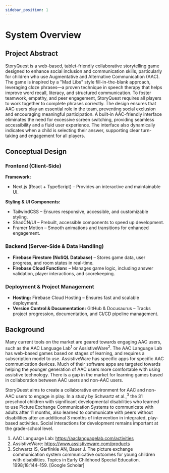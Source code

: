 ```yaml
---
sidebar_position: 1
---
```


# System Overview

## Project Abstract

StoryQuest is a web-based, tablet-friendly collaborative storytelling game designed to enhance social inclusion and communication skills, particularly for children who use Augmentative and Alternative Communication (AAC). The game is 
inspired by a "Mad Libs" style fill-in-the-blank approach, leveraging cloze phrases—a proven technique in speech therapy 
that helps improve word recall, literacy, and structured communication. To foster teamwork, empathy, and peer engagement, StoryQuest requires all players to work together to complete phrases correctly. The design ensures that AAC users play an essential role in the team, preventing social exclusion and encouraging meaningful participation. A built-in AAC-friendly interface eliminates the need for excessive screen switching, providing seamless accessibility and a fluid user experience. The interface also dynamically indicates when a child is selecting their answer, supporting clear turn-taking and engagement for all players.

## Conceptual Design

### Frontend (Client-Side)
**Framework:**
- Next.js (React + TypeScript) – Provides an interactive and maintainable UI.

**Styling & UI Components:**
- TailwindCSS – Ensures responsive, accessible, and customizable styling.
- ShadCN/UI – Prebuilt, accessible components to speed up development.
- Framer Motion – Smooth animations and transitions for enhanced engagement.

### Backend (Server-Side & Data Handling)
- **Firebase Firestore (NoSQL Database)** – Stores game data, user progress, and room states in real-time.
- **Firebase Cloud Function**s – Manages game logic, including answer validation, player interactions, and scorekeeping.

### Deployment & Project Management
- **Hosting:** Firebase Cloud Hosting – Ensures fast and scalable deployment.
- **Version Control & Documentation:** GitHub & Docusaurus – Tracks project progression, documentation, and CI/CD pipeline management.

## Background

Many current tools on the market are geared towards engaging AAC users, such as the AAC Language Lab<sup>1</sup> or AssistiveWare<sup>2</sup>.
The AAC Language Lab has web-based games based on stages of learning, and requires a subscription model to use. AssistiveWare has specific apps 
for specific AAC communication devices.  Much of their software apps are targeted towards helping the younger generation of AAC 
users more comfortable with using assistive technology. There is a gap in the market for learning games based in collaboration between AAC users 
and non-AAC users.

StoryQuest aims to create a collaborative environment for AAC and non-AAC users to engage in play. 
In a study by Schwartz et al.,<sup>3</sup> the 31 preschool children with significant developmental disabilities who learned to use Picture 
Exchange Communication Systems to communicate with adults after 11 months, also learned to communicate with peers without disabilities 
after an additional 3 months of intervention in integrated, play-based activities. Social interactions for development remains important 
at the grade-school level. 

1. AAC Language Lab: https://aaclanguagelab.com/activities
2. AssistiveWare: https://www.assistiveware.com/products
3. Schwartz IS, Garfinkle AN, Bauer J. The picture exchange communication system communicative outcomes for young children with disabilities. Topics in Early Childhood Special Education. 1998;18:144–159. [Google Scholar]
